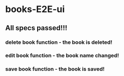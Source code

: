 # books-E2E-ui

## All specs passed!!!

  ### delete book function - the book is deleted!
  ### edit book function - the book name changed!
  ### save book function - the book is saved!

